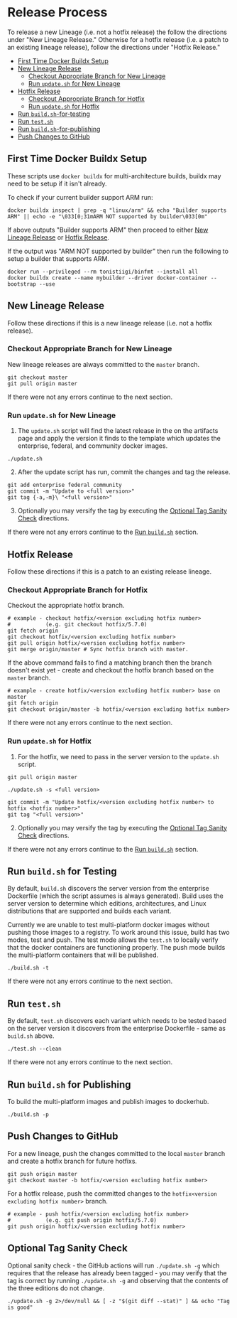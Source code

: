 # Release Process

To release a new Lineage (i.e. not a hotfix release) the follow the directions
under "New Lineage Release." Otherwise for a hotfix release (i.e. a patch to an
existing lineage release), follow the directions under "Hotfix Release."

* [First Time Docker Buildx Setup](#first-time-docker-buildx-setup)
* [New Lineage Release](#new-lineage-release)
  * [Checkout Appropriate Branch for New Lineage](#checkout-appropriate-branch-for-new-lineage)
  * [Run `update.sh` for New Lineage](#run-updatesh-for-new-lineage)
* [Hotfix Release](#hotfix-release)
  * [Checkout Appropriate Branch for Hotfix](#checkout-appropriate-branch-for-new-lineage)
  * [Run `update.sh` for Hotfix](#run-updatesh-for-hotfix)
* [Run `build.sh`-for-testing](#run-buildsh-for-testing)
* [Run `test.sh`](#run-testsh)
* [Run `build.sh`-for-publishing](#run-buildsh-for-publishing)
* [Push Changes to GitHub](#push-changes-to-github)

## First Time Docker Buildx Setup

These scripts use `docker buildx` for multi-architecture builds, buildx may need
to be setup if it isn't already.

To check if your current builder support ARM run:

```shell
docker buildx inspect | grep -q "linux/arm" && echo "Builder supports ARM" || echo -e "\033[0;31mARM NOT supported by builder\033[0m"
```

If above outputs "Builder supports ARM" then proceed to either
[New Lineage Release](#new-lineage-release) or
[Hotfix Release](#hotfix-release).

If the output was "ARM NOT supported by builder" then run the following to setup
a builder that supports ARM.

```shell
docker run --privileged --rm tonistiigi/binfmt --install all 
docker buildx create --name mybuilder --driver docker-container --bootstrap --use
```

## New Lineage Release

Follow these directions if this is a new lineage release (i.e. not a hotfix
release).

### Checkout Appropriate Branch for New Lineage

New lineage releases are always committed to the `master` branch.

```shell
git checkout master
git pull origin master
```

If there were not any errors continue to the next section.

### Run `update.sh` for New Lineage

1. The `update.sh` script will find the latest release in the on the artifacts
  page and apply the version it finds to the template which updates the
  enterprise, federal, and community docker images.

  ```shell
  ./update.sh
  ```

2. After the update script has run, commit the changes and tag the release.

  ```shell
  git add enterprise federal community
  git commit -m "Update to <full version>"
  git tag {-a,-m}\ "<full version>"
  ```

3. Optionally you may versify the tag by executing the
  [Optional Tag Sanity Check](#optional-tag-sanity-check) directions.

If there were not any errors continue to the [Run `build.sh`](#run-buildsh)
section.

## Hotfix Release

Follow these directions if this is a patch to an existing release lineage.

### Checkout Appropriate Branch for Hotfix

Checkout the appropriate hotfix branch.

```shell
# example - checkout hotfix/<version excluding hotfix number>
#           (e.g. git checkout hotfix/5.7.0)
git fetch origin
git checkout hotfix/<version excluding hotfix number>
git pull origin hotfix/<version excluding hotfix number>
git merge origin/master # Sync hotfix branch with master.
```

If the above command fails to find a matching branch then the branch doesn't
exist yet - create and checkout the hotfix branch based on the `master` branch.

```shell
# example - create hotfix/<version excluding hotfix number> base on master
git fetch origin
git checkout origin/master -b hotfix/<version excluding hotfix number>
```

If there were not any errors continue to the next section.

### Run `update.sh` for Hotfix

1. For the hotfix, we need to pass in the server version to the `update.sh`
  script.

  ```shell
  git pull origin master
  
  ./update.sh -s <full version>
  
  git commit -m "Update hotfix/<version excluding hotfix number> to hotfix <hotfix number>"
  git tag "<full version>"
  ```

2. Optionally you may versify the tag by executing the
  [Optional Tag Sanity Check](#optional-tag-sanity-check) directions.

If there were not any errors continue to the [Run `build.sh`](#run-buildsh)
section.

## Run `build.sh` for Testing

By default, `build.sh` discovers the server version from the enterprise
Dockerfile (which the script assumes is always generated). Build uses the server
version to determine which editions, architectures, and Linux distributions that
are supported and builds each variant.

Currently we are unable to test multi-platform docker images without pushing
those images to a registry. To work around this issue, build has two modes, test
and push. The test mode allows the `test.sh` to locally verify that the docker
containers are functioning properly. The push mode builds the multi-platform
containers that will be published.

```shell
./build.sh -t
```

If there were not any errors continue to the next section.

## Run `test.sh`

By default, `test.sh` discovers each variant which needs to be tested based on
the server version it discovers from the enterprise Dockerfile - same as
`build.sh` above.

```shell
./test.sh --clean
```

If there were not any errors continue to the next section.

## Run `build.sh` for Publishing

To build the multi-platform images and publish images to dockerhub.

```shell
./build.sh -p
```

## Push Changes to GitHub

For a new lineage, push the changes committed to the local `master` branch and
create a hotfix branch for future hotfixs.

```shell
git push origin master
git checkout master -b hotfix/<version excluding hotfix number>
```

For a hotfix release, push the committed changes to the
`hotfix<version excluding hotfix number>` branch.

```shell
# example - push hotfix/<version excluding hotfix number>
#           (e.g. git push origin hotfix/5.7.0)
git push origin hotfix/<version excluding hotfix number>
```

## Optional Tag Sanity Check

Optional sanity check - the GitHub actions will run `./update.sh -g` which
requires that the release has already been tagged - you may verify that the tag
is correct by running `./update.sh -g` and observing that the contents of the
three editions do not change.

```shell
./update.sh -g 2>/dev/null && [ -z "$(git diff --stat)" ] && echo "Tag is good"
```
